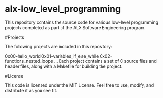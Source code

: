 # alx-low_level_programming

This repository contains the source code for various low-level programming projects completed as part of the ALX Software Engineering program.

#Projects

The following projects are included in this repository:

0x00-hello_world
0x01-variables_if_else_while
0x02-functions_nested_loops
...
Each project contains a set of C source files and header files, along with a Makefile for building the project.

#License

This code is licensed under the MIT License. Feel free to use, modify, and distribute it as you see fit.
